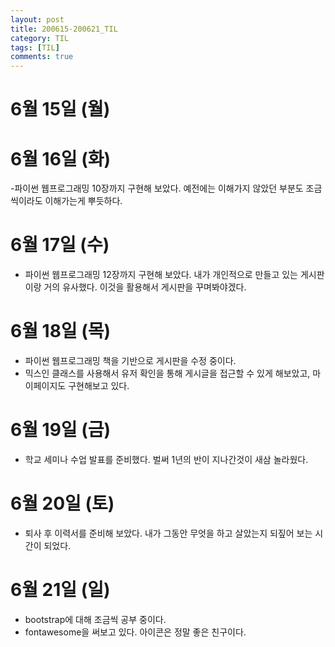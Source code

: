 ```yaml
---
layout: post
title: 200615-200621_TIL
category: TIL
tags: [TIL]
comments: true
---
```

6월 15일 (월)
=========


6월 16일 (화)
=========
-파이썬 웹프로그래밍 10장까지 구현해 보았다. 예전에는 이해가지 않았던 부분도 조금씩이라도 이해가는게 뿌듯하다.


6월 17일 (수)
=========
- 파이썬 웹프로그래밍 12장까지 구현해 보았다. 내가 개인적으로 만들고 있는 게시판이랑 거의 유사했다. 이것을 활용해서 게시판을 꾸며봐야겠다.


6월 18일 (목)
========
- 파이썬 웹프로그래밍 책을 기반으로 게시판을 수정 중이다.
- 믹스인 클래스를 사용해서 유저 확인을 통해 게시글을 접근할 수 있게 해보았고, 마이페이지도 구현해보고 있다.

6월 19일 (금)
=======
- 학교 세미나 수업 발표를 준비했다. 벌써 1년의 반이 지나간것이 새삼 놀라웠다.

6월 20일 (토)
=======
- 퇴사 후 이력서를 준비해 보았다. 내가 그동안 무엇을 하고 살았는지 되짚어 보는 시간이 되었다.

6월 21일 (일)
=========
- bootstrap에 대해 조금씩 공부 중이다.
- fontawesome을 써보고 있다. 아이콘은 정말 좋은 친구이다.
